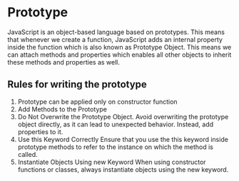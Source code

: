 # Prototype
JavaScript is an object-based language based on prototypes. This means that whenever we create a function, JavaScript adds an internal property inside the function which is also known as Prototype Object. This means we can attach methods and properties which enables all other objects to inherit these methods and properties as well.

## Rules for writing the prototype
1. Prototype can be applied only on constructor function
2. Add Methods to the Prototype
3. Do Not Overwrite the Prototype Object. Avoid overwriting the prototype object directly, as it can lead to unexpected behavior. Instead, add properties to it.
4. Use this Keyword Correctly
Ensure that you use the this keyword inside prototype methods to refer to the instance on which the method is called.
5. Instantiate Objects Using new Keyword
When using constructor functions or classes, always instantiate objects using the new keyword.

